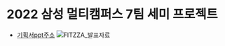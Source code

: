 # 2022 삼성 멀티캠퍼스 7팀 세미 프로젝트
- [기획서ppt주소](https://docs.google.com/presentation/d/1NsEKyTchzyDGdPr_5nk8Os2ZRPaBzk5vYveJ_qd1uQo/edit#slide=id.p1)
![FITZZA_발표자료](https://user-images.githubusercontent.com/96934758/166139256-cdb1d64e-0dfe-4af9-a29a-fd6b4e54e4d1.png)
